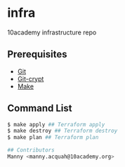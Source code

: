 # infra
10academy infrastructure repo

## Prerequisites
* [Git](https://git-scm.com/book/en/v2/Getting-Started-Installing-Git)
* [Git-crypt](https://github.com/AGWA/git-crypt)
* [Make](https://www.gnu.org/software/make)

## Command List
``` bash
$ make apply ## Terraform apply
$ make destroy ## Terraform destroy
$ make plan ## Terraform plan

## Contributors
Manny <manny.acquah@10academy.org>
